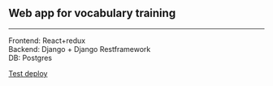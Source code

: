 ## Web app for vocabulary training
---
Frontend: React+redux  
Backend: Django + Django Restframework  
DB: Postgres

[Test deploy](https://word-cards.netlify.app/)